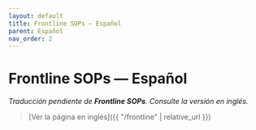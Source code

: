 ```yaml
---
layout: default
title: Frontline SOPs — Español
parent: Español
nav_order: 2
---
```


# Frontline SOPs — Español

_Traducción pendiente de **Frontline SOPs**. Consulte la versión en inglés._

> [Ver la página en inglés]({{ "/frontline" | relative_url }})
